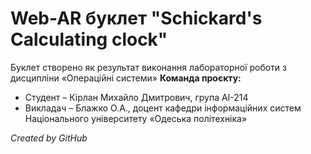 # Web-AR буклет "Schickard's Calculating clock"
Буклет створено як результат виконання лабораторної роботи з дисципліни «Операційні системи»
**Команда проєкту:**
+ Студент – Кірлан Михайло Дмитрович, група АІ-214
+ Викладач – Блажко О.А., доцент кафедри інформаційних систем Національного університету «Одеська політехніка»

*Created by GitHub*
